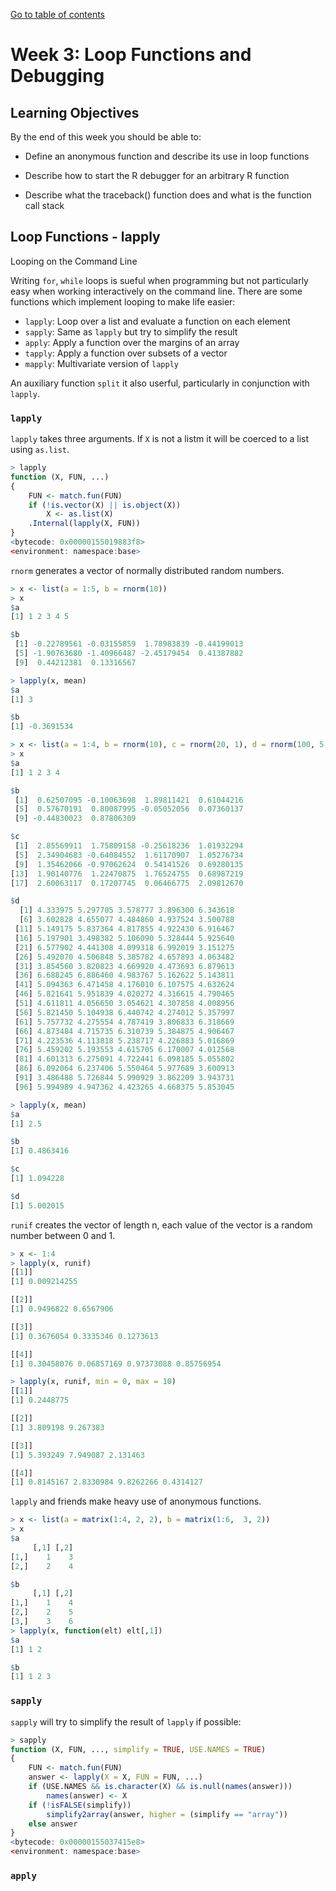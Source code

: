 [Go to table of contents](../../readme.md)

# Week 3: Loop Functions and Debugging

## Learning Objectives

By the end of this week you should be able to:

* Define an anonymous function and describe its use in loop functions

* Describe how to start the R debugger for an arbitrary R function

* Describe what the traceback() function does and what is the function call stack

## Loop Functions - lapply

Looping on the Command Line

Writing `for`, `while` loops is sueful when programming but not particularly easy when working interactively on the command line. There are some functions which implement looping to make life easier:

* `lapply`: Loop over a list and evaluate a function on each element
* `sapply`: Same as `lapply` but try to simplify the result
* `apply`: Apply a function over the margins of an array
* `tapply`: Apply a function over subsets of a vector
* `mapply`: Multivariate version of `lapply`

An auxiliary function `split` it also userful, particularly in conjunction with `lapply`.

### `lapply`

`lapply` takes three arguments. If `X` is not a listm it will be coerced to a list using `as.list`.

```r
> lapply
function (X, FUN, ...) 
{
    FUN <- match.fun(FUN)
    if (!is.vector(X) || is.object(X)) 
        X <- as.list(X)
    .Internal(lapply(X, FUN))
}
<bytecode: 0x00000155019883f8>
<environment: namespace:base>
```

`rnorm` generates a vector of normally distributed random numbers.

```r
> x <- list(a = 1:5, b = rnorm(10))
> x
$a
[1] 1 2 3 4 5

$b
 [1] -0.22789561 -0.03155859  1.78983839 -0.44199013
 [5] -1.90763680 -1.40966487 -2.45179454  0.41387882
 [9]  0.44212381  0.13316567

> lapply(x, mean)
$a
[1] 3

$b
[1] -0.3691534
```

```r
> x <- list(a = 1:4, b = rnorm(10), c = rnorm(20, 1), d = rnorm(100, 5))
> x
$a
[1] 1 2 3 4

$b
 [1]  0.62507095 -0.10063698  1.89811421  0.61044216
 [5]  0.57670191  0.80087995 -0.05052056  0.07360137
 [9] -0.44830023  0.87806309

$c
 [1]  2.85569911  1.75809158 -0.25618236  1.01932294
 [5]  2.34904683 -0.64084552  1.61170907  1.05276734
 [9]  1.35462066 -0.97062624  0.54141526  0.69280135
[13]  1.90140776  1.22470875  1.76524755  0.68987219
[17]  2.60063117  0.17207745  0.06466775  2.09812670

$d
  [1] 4.333975 5.297705 3.578777 3.896300 6.343618
  [6] 3.602828 4.655077 4.484860 4.937524 3.500788
 [11] 5.149175 5.837364 4.817855 4.922430 6.916467
 [16] 5.197901 3.498382 5.106090 5.328444 5.925640
 [21] 6.577902 4.441308 4.099318 6.992019 3.151275
 [26] 5.492070 4.506848 5.385782 4.657893 4.063482
 [31] 3.854560 3.820823 4.669920 4.473693 6.879613
 [36] 6.688245 6.886460 4.983767 5.162622 5.143811
 [41] 5.094363 6.471458 4.176010 6.107575 4.632624
 [46] 5.821641 5.951839 4.020272 4.316615 4.790465
 [51] 4.611811 4.056650 3.054621 4.307858 4.008956
 [56] 5.821450 5.104938 6.440742 4.274012 5.357997
 [61] 5.757732 4.275554 4.787419 3.806833 6.318669
 [66] 4.873484 4.715735 6.310739 5.384875 4.906467
 [71] 4.223536 4.113818 5.238717 4.226883 5.016869
 [76] 5.459202 5.193553 4.615705 6.170007 4.012568
 [81] 4.601313 6.275091 4.722441 6.098185 5.055802
 [86] 6.092064 6.237406 5.550464 5.977689 3.600913
 [91] 3.486488 5.726844 5.990929 3.862209 3.943731
 [96] 5.994989 4.947362 4.423265 4.668375 5.853045

> lapply(x, mean)
$a
[1] 2.5

$b
[1] 0.4863416

$c
[1] 1.094228

$d
[1] 5.002015
```

`runif` creates the vector of length n, each value of the vector is a random number between 0 and 1.

```r
> x <- 1:4
> lapply(x, runif)
[[1]]
[1] 0.009214255

[[2]]
[1] 0.9496822 0.6567906

[[3]]
[1] 0.3676054 0.3335346 0.1273613

[[4]]
[1] 0.30458076 0.06857169 0.97373088 0.85756954
```

```r
> lapply(x, runif, min = 0, max = 10)
[[1]]
[1] 0.2448775

[[2]]
[1] 3.809198 9.267383

[[3]]
[1] 5.393249 7.949087 2.131463

[[4]]
[1] 0.8145167 2.8330984 9.8262266 0.4314127
```

`lapply` and friends make heavy use of anonymous functions.

```r
> x <- list(a = matrix(1:4, 2, 2), b = matrix(1:6,  3, 2))
> x
$a
     [,1] [,2]
[1,]    1    3
[2,]    2    4

$b
     [,1] [,2]
[1,]    1    4
[2,]    2    5
[3,]    3    6
> lapply(x, function(elt) elt[,1])
$a
[1] 1 2

$b
[1] 1 2 3
```

### `sapply`

`sapply` will try to simplify the result of `lapply` if possible:

```r
> sapply
function (X, FUN, ..., simplify = TRUE, USE.NAMES = TRUE) 
{
    FUN <- match.fun(FUN)
    answer <- lapply(X = X, FUN = FUN, ...)
    if (USE.NAMES && is.character(X) && is.null(names(answer))) 
        names(answer) <- X
    if (!isFALSE(simplify)) 
        simplify2array(answer, higher = (simplify == "array"))
    else answer
}
<bytecode: 0x00000155037415e8>
<environment: namespace:base>
```

### `apply`

